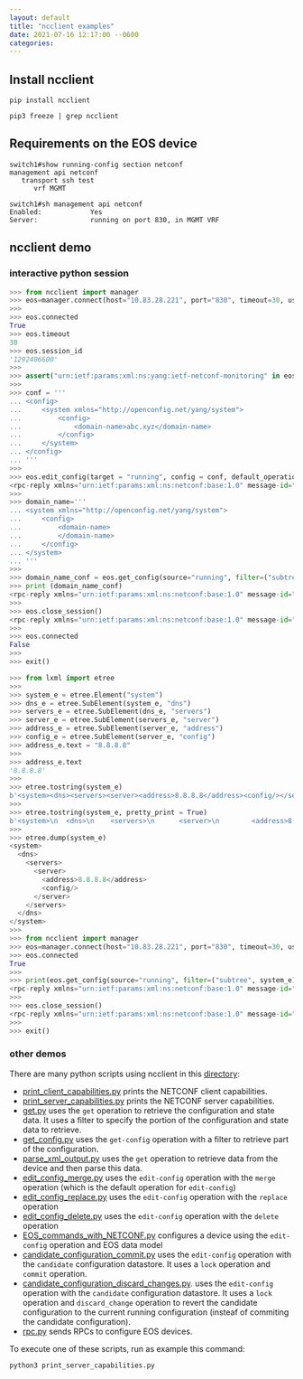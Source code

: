 ```yaml
---
layout: default
title: "ncclient examples"
date: 2021-07-16 12:17:00 --0600
categories:
---
```


## Install ncclient

```shell
pip install ncclient
```

```shell
pip3 freeze | grep ncclient
```

## Requirements on the EOS device

```shell
switch1#show running-config section netconf
management api netconf
   transport ssh test
      vrf MGMT
```

```shell
switch1#sh management api netconf
Enabled:            Yes
Server:             running on port 830, in MGMT VRF
```

## ncclient demo

### interactive python session

```python
>>> from ncclient import manager
>>> eos=manager.connect(host="10.83.28.221", port="830", timeout=30, username="arista", password="arista", hostkey_verify=False)
>>>
>>> eos.connected
True
>>> eos.timeout
30
>>> eos.session_id
'1292406600'
>>>
>>> assert("urn:ietf:params:xml:ns:yang:ietf-netconf-monitoring" in eos.server_capabilities), "NetConf server not compliant with https://tools.ietf.org/html/rfc6022"
>>>
>>> conf = '''
... <config>
...     <system xmlns="http://openconfig.net/yang/system">
...         <config>
...             <domain-name>abc.xyz</domain-name>
...         </config>
...     </system>
... </config>
... '''
>>>
>>> eos.edit_config(target = "running", config = conf, default_operation="merge")
<rpc-reply xmlns="urn:ietf:params:xml:ns:netconf:base:1.0" message-id="urn:uuid:33ca18d3-43b5-4277-a6ce-9a751f74cada"><ok></ok></rpc-reply>
>>>
>>> domain_name='''
... <system xmlns="http://openconfig.net/yang/system">
...     <config>
...         <domain-name>
...         </domain-name>
...     </config>
... </system>
... '''
>>>
>>> domain_name_conf = eos.get_config(source="running", filter=("subtree", domain_name))
>>> print (domain_name_conf)
<rpc-reply xmlns="urn:ietf:params:xml:ns:netconf:base:1.0" message-id="urn:uuid:a43cfae5-3215-4f99-97ce-ff61ca1e285c"><data time-modified="2021-07-11T12:29:49.133333939Z"><system xmlns="http://openconfig.net/yang/system"><config><domain-name>abc.xyz</domain-name></config></system></data></rpc-reply>
>>>
>>> eos.close_session()
<rpc-reply xmlns="urn:ietf:params:xml:ns:netconf:base:1.0" message-id="urn:uuid:1841896a-9c97-467d-aef8-9a405b51d298"><ok></ok></rpc-reply>
>>>
>>> eos.connected
False
>>>
>>> exit()
```

```python
>>> from lxml import etree
>>>
>>> system_e = etree.Element("system")
>>> dns_e = etree.SubElement(system_e, "dns")
>>> servers_e = etree.SubElement(dns_e, "servers")
>>> server_e = etree.SubElement(servers_e, "server")
>>> address_e = etree.SubElement(server_e, "address")
>>> config_e = etree.SubElement(server_e, "config")
>>> address_e.text = "8.8.8.8"
>>>
>>> address_e.text
'8.8.8.8'
>>>
>>> etree.tostring(system_e)
b'<system><dns><servers><server><address>8.8.8.8</address><config/></server></servers></dns></system>'
>>>
>>> etree.tostring(system_e, pretty_print = True)
b'<system>\n  <dns>\n    <servers>\n      <server>\n        <address>8.8.8.8</address>\n        <config/>\n      </server>\n    </servers>\n  </dns>\n</system>\n'
>>>
>>> etree.dump(system_e)
<system>
  <dns>
    <servers>
      <server>
        <address>8.8.8.8</address>
        <config/>
      </server>
    </servers>
  </dns>
</system>
>>>
>>> from ncclient import manager
>>> eos=manager.connect(host="10.83.28.221", port="830", timeout=30, username="arista", password="arista", hostkey_verify=False)
>>> eos.connected
True
>>>
>>> print(eos.get_config(source="running", filter=("subtree", system_e)))
<rpc-reply xmlns="urn:ietf:params:xml:ns:netconf:base:1.0" message-id="urn:uuid:ab16e734-04df-4d4f-8efe-27963ece586c"><data time-modified="2021-07-11T12:29:49.138275819Z"><system xmlns="http://openconfig.net/yang/system"><dns><servers><server><address>8.8.8.8</address><config><address>8.8.8.8</address></config></server></servers></dns></system></data></rpc-reply>
>>>
>>> eos.close_session()
<rpc-reply xmlns="urn:ietf:params:xml:ns:netconf:base:1.0" message-id="urn:uuid:2eed88ee-106b-44d1-b196-f79611512b25"><ok></ok></rpc-reply>
>>>
>>> exit()
```

### other demos

There are many python scripts using ncclient in this [directory](https://github.com/aristanetworks/openmgmt/tree/main/src/ncclient/):

- [print_client_capabilities.py](https://github.com/aristanetworks/openmgmt/tree/main/src/ncclient/print_client_capabilities.py) prints the NETCONF client capabilities.
- [print_server_capabilities.py](https://github.com/aristanetworks/openmgmt/tree/main/src/ncclient/print_server_capabilities.py) prints the NETCONF server capabilities.
- [get.py](https://github.com/aristanetworks/openmgmt/tree/main/src/ncclient/get.py) uses the `get` operation to retrieve the configuration and state data. It uses a filter to specify the portion of the configuration and state data to retrieve.
- [get_config.py](https://github.com/aristanetworks/openmgmt/tree/main/src/ncclient/get_config.py) uses the `get-config` operation with a filter to retrieve part of the configuration.
- [parse_xml_output.py](https://github.com/aristanetworks/openmgmt/tree/main/src/ncclient/parse_xml_output.py) uses the `get` operation to retrieve data from the device and then parse this data.
- [edit_config_merge.py](https://github.com/aristanetworks/openmgmt/tree/main/src/ncclient/edit_config_merge.py) uses the `edit-config` operation with the `merge` operation (which is the default operation for `edit-config`)
- [edit_config_replace.py](https://github.com/aristanetworks/openmgmt/tree/main/src/ncclient/edit_config_replace.py) uses the `edit-config` operation with the `replace` operation
- [edit_config_delete.py](https://github.com/aristanetworks/openmgmt/tree/main/src/ncclient/edit_config_delete.py)
uses the `edit-config` operation with the `delete` operation
- [EOS_commands_with_NETCONF.py](https://github.com/aristanetworks/openmgmt/tree/main/src/ncclient/EOS_commands_with_NETCONF.py) configures a device using the `edit-config` operation and EOS data model
- [candidate_configuration_commit.py](https://github.com/aristanetworks/openmgmt/tree/main/src/ncclient/candidate_configuration_commit.py) uses the `edit-config` operation with the `candidate` configuration datastore. It uses a `lock` operation and `commit` operation.
- [candidate_configuration_discard_changes.py](https://github.com/aristanetworks/openmgmt/tree/main/src/ncclient/candidate_configuration_discard_changes.py). uses the `edit-config` operation with the `candidate` configuration datastore. It uses a `lock` operation and `discard_change` operation to revert the candidate configuration to the current running configuration (insteaf of commiting the candidate configuration).
- [rpc.py](https://github.com/aristanetworks/openmgmt/tree/main/src/ncclient/rpc.py) sends RPCs to configure EOS devices.

To execute one of these scripts, run as example this command:

```shell
python3 print_server_capabilities.py
```
